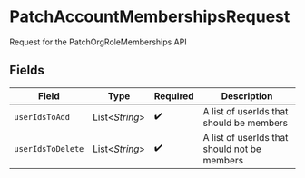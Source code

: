 # PatchAccountMembershipsRequest

Request for the PatchOrgRoleMemberships API


## Fields

| Field                                        | Type                                         | Required                                     | Description                                  |
| -------------------------------------------- | -------------------------------------------- | -------------------------------------------- | -------------------------------------------- |
| `userIdsToAdd`                               | List<*String*>                               | :heavy_check_mark:                           | A list of userIds that should be members     |
| `userIdsToDelete`                            | List<*String*>                               | :heavy_check_mark:                           | A list of userIds that should not be members |